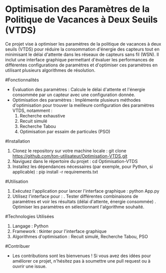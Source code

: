 # Optimisation des Paramètres de la Politique de Vacances à Deux Seuils (VTDS)

Ce projet vise à optimiser les paramètres de la politique de vacances à deux seuils (VTDS) pour réduire la consommation d'énergie des capteurs tout en minimisant le délai d'attente dans les réseaux de capteurs sans fil (WSN). Il inclut une interface graphique permettant d'évaluer les performances de différentes configurations de paramètres et d'optimiser ces paramètres en utilisant plusieurs algorithmes de résolution.

#Fonctionnalités
- Évaluation des paramètres : Calcule le délai d'attente et l'énergie consommée par un capteur avec une configuration donnée.
- Optimisation des paramètres : Implémente plusieurs méthodes d'optimisation pour trouver la meilleure configuration des paramètres VTDS, notamment :
    1. Recherche exhaustive
    2. Recuit simulé
    3. Recherche Tabou
    4. Optimisation par essaim de particules (PSO)

#Installation
1. Clonez le repository sur votre machine locale :
   git clone https://github.com/ton-utilisateur/Optimisation-VTDS.git
2. Naviguez dans le répertoire du projet :
   cd Optimisation-VTDS
3. Installez les dépendances nécessaires (par exemple, pour Python, si applicable) :
   pip install -r requirements.txt

#Utilisation
1. Exécutez l'application pour lancer l'interface graphique :
    python App.py
3. Utilisez l'interface pour :
   . Tester différentes combinaisons de paramètres et voir les résultats (délai d'attente, énergie consommée)
   . Optimiser les paramètres en sélectionnant l'algorithme souhaité.

#Technologies Utilisées
  1. Langage : Python
  2. Framework : tkinter pour l'interface graphique
  3. Algorithmes d'optimisation : Recuit simulé, Recherche Tabou, PSO

#Contribuer
- Les contributions sont les bienvenues ! Si vous avez des idées pour améliorer ce projet, n'hésitez pas à soumettre une pull request ou à ouvrir une issue.

